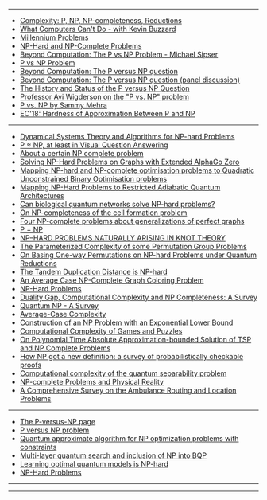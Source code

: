 --------------------------

- [Complexity: P, NP, NP-completeness, Reductions](https://www.youtube.com/watch?v=mr1FMrwi6Ew)
- [What Computers Can't Do - with Kevin Buzzard](https://www.youtube.com/watch?v=jQPb7DRMoZY)
- [Millennium Problems](https://www.youtube.com/playlist?list=PLr1ycqeEZMLtDUNUjWId-1WKl4ZzTKOEL)
- [NP-Hard and NP-Complete Problems](https://www.youtube.com/watch?v=e2cF8a5aAhE)
- [Beyond Computation: The P vs NP Problem - Michael Sipser](https://www.youtube.com/watch?v=msp2y_Y5MLE)
- [P vs NP Problem](https://www.youtube.com/watch?v=a0RM2lGX65I)
- [Beyond Computation: The P versus NP question](https://www.youtube.com/watch?v=mYWhQSANZwQ)
- [Beyond Computation: The P versus NP question (panel discussion)](https://www.youtube.com/watch?v=AszEVlfVoSc)
- [The History and Status of the P versus NP Question](https://www.youtube.com/watch?v=3H0UxBF3kJg)
- [Professor Avi Wigderson on the "P vs. NP" problem](https://www.youtube.com/watch?v=pTeZP-XfuKI)
- [P vs. NP by Sammy Mehra](https://www.youtube.com/watch?v=p5RethqipI0)
- [EC'18: Hardness of Approximation Between P and NP](https://www.youtube.com/watch?v=_WzHzh2NX4o)


------------------

- [Dynamical Systems Theory and Algorithms for NP-hard Problems](https://arxiv.org/pdf/2005.05052.pdf)
- [P ≈ NP, at least in Visual Question Answering](https://arxiv.org/abs/2003.11844v2)
- [About a certain NP complete problem](https://arxiv.org/abs/1905.06104)
- [Solving NP-Hard Problems on Graphs with Extended AlphaGo Zero](https://arxiv.org/abs/1905.11623)
- [Mapping NP-hard and NP-complete optimisation problems to Quadratic Unconstrained Binary Optimisation problems](https://arxiv.org/abs/1911.08043)
- [Mapping NP-Hard Problems to Restricted Adiabatic Quantum Architectures](https://arxiv.org/abs/1911.00249)
- [Can biological quantum networks solve NP-hard problems?](https://arxiv.org/abs/1902.03121)
- [On NP-completeness of the cell formation problem](https://arxiv.org/abs/1901.02778)
- [Four NP-complete problems about generalizations of perfect graphs](https://arxiv.org/abs/1705.05911)
- [P = NP](https://arxiv.org/abs/1208.0954)
- [NP–HARD PROBLEMS NATURALLY ARISING IN
KNOT THEORY](https://arxiv.org/pdf/1809.10334.pdf)
- [The Parameterized Complexity of some Permutation Group Problems](https://arxiv.org/abs/1301.0379)
- [On Basing One-way Permutations on NP-hard Problems under Quantum Reductions](https://arxiv.org/abs/1804.10309)
- [The Tandem Duplication Distance is NP-hard](https://arxiv.org/abs/1906.05266)
- [An Average Case NP-Complete Graph Coloring Problem](https://arxiv.org/abs/cs/0112001)
- [NP-Hard Problems](https://courses.engr.illinois.edu/cs498374/fa2014/notes/40-nphard.pdf)
- [Duality Gap, Computational Complexity and NP Completeness: A Survey](https://arxiv.org/abs/1012.5568)
- [Quantum NP - A Survey](https://arxiv.org/abs/quant-ph/0210077)
- [Average-Case Complexity](https://arxiv.org/pdf/cs/0606037.pdf)
- [Construction of an NP Problem with an
Exponential Lower Bound](https://arxiv.org/ftp/arxiv/papers/1111/1111.0305.pdf)
- [Computational Complexity of Games and Puzzles](https://arxiv.org/pdf/1807.04724.pdf)
- [On Polynomial Time Absolute Approximation-bounded Solution of TSP
and NP Complete Problems](https://arxiv.org/pdf/1605.06183.pdf)
- [How NP got a new definition: a survey of probabilistically checkable proofs](https://arxiv.org/abs/cs/0304038)
- [Computational complexity of the quantum separability problem](https://arxiv.org/abs/quant-ph/0603199)
- [NP-complete Problems and Physical Reality](https://arxiv.org/abs/quant-ph/0502072)
- [A Comprehensive Survey on the Ambulance Routing and Location Problems](https://arxiv.org/abs/2001.05288)

------------------
- [The P-versus-NP page](https://www.win.tue.nl/~gwoegi/P-versus-NP.htm)
- [P versus NP problem](https://en.wikipedia.org/wiki/P_versus_NP_problem)
- [Quantum approximate algorithm for NP optimization problems with constraints](https://arxiv.org/abs/2002.00943)
- [Multi-layer quantum search and inclusion of NP into BQP](https://arxiv.org/abs/2004.11347)
- [Learning optimal quantum models is NP-hard](https://arxiv.org/abs/1510.02800)
- [NP-Hard Problems](http://www.cs.ecu.edu/karl/6420/spr16/Notes/NPcomplete/nphard.html)

-------------
----------------
